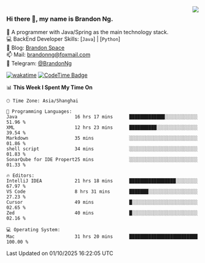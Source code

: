 <img  align="right" src="https://github-readme-stats-brandon0824.vercel.app/api/top-langs/?username=brandon0824&layout=compact">

### Hi there 👋, my name is Brandon Ng.

🌱 A programmer with Java/Spring as the main technology stack.  
💻 BackEnd Developer Skills: [`Java`] | [`Python`]  
📝 Blog: [Brandon Space](https://blog.brandonng.cc)  
📫 Mail: brandonng@foxmail.com  
📰 Telegram: [@BrandonNg](https://t.me/BrandonNg24)  

[![wakatime](https://wakatime.com/badge/user/940cafbf-f9d5-4b24-9a07-19bb072f52bb.svg)](https://wakatime.com/@940cafbf-f9d5-4b24-9a07-19bb072f52bb)
[![CodeTime Badge](https://shields.jannchie.com/endpoint?style=plastic&color=&url=https%3A%2F%2Fapi.codetime.dev%2Fv3%2Fusers%2Fshield%3Fuid%3D128%26minutes%3D10080)](https://codetime.dev)

<!--START_SECTION:waka-->
📊 **This Week I Spent My Time On** 

```text
🕑︎ Time Zone: Asia/Shanghai

💬 Programming Languages: 
Java                     16 hrs 17 mins      █████████████░░░░░░░░░░░░   51.96 % 
XML                      12 hrs 23 mins      ██████████░░░░░░░░░░░░░░░   39.54 % 
Markdown                 35 mins             ░░░░░░░░░░░░░░░░░░░░░░░░░   01.86 % 
shell script             34 mins             ░░░░░░░░░░░░░░░░░░░░░░░░░   01.83 % 
SonarQube for IDE Propert25 mins             ░░░░░░░░░░░░░░░░░░░░░░░░░   01.33 % 

🔥 Editors: 
IntelliJ IDEA            21 hrs 18 mins      █████████████████░░░░░░░░   67.97 % 
VS Code                  8 hrs 31 mins       ███████░░░░░░░░░░░░░░░░░░   27.23 % 
Cursor                   49 mins             █░░░░░░░░░░░░░░░░░░░░░░░░   02.65 % 
Zed                      40 mins             █░░░░░░░░░░░░░░░░░░░░░░░░   02.16 % 

💻 Operating System: 
Mac                      31 hrs 20 mins      █████████████████████████   100.00 % 
```


 Last Updated on 01/10/2025 16:22:05 UTC
<!--END_SECTION:waka-->
